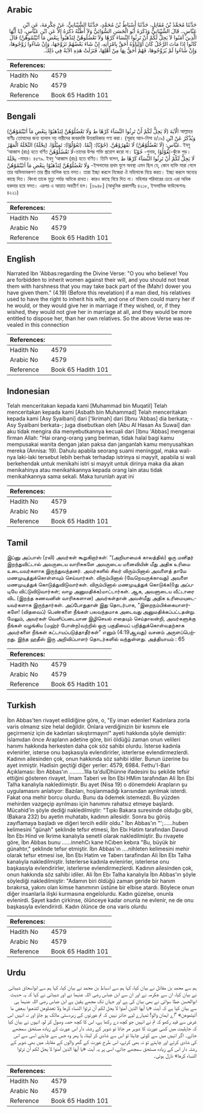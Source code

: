 ## Arabic


<div dir="rtl" lang="ar" style={{fontSize:'larger',backgroundColor:'#f8f9fa',padding:20}}>
حَدَّثَنَا مُحَمَّدُ بْنُ مُقَاتِلٍ، حَدَّثَنَا أَسْبَاطُ بْنُ مُحَمَّدٍ، حَدَّثَنَا الشَّيْبَانِيُّ، عَنْ عِكْرِمَةَ، عَنِ ابْنِ عَبَّاسٍ،‏.‏ قَالَ الشَّيْبَانِيُّ وَذَكَرَهُ أَبُو الْحَسَنِ السُّوَائِيُّ وَلاَ أَظُنُّهُ ذَكَرَهُ إِلاَّ عَنِ ابْنِ عَبَّاسٍ، ‏(‏يَا أَيُّهَا الَّذِينَ آمَنُوا لاَ يَحِلُّ لَكُمْ أَنْ تَرِثُوا النِّسَاءَ كَرْهًا وَلاَ تَعْضُلُوهُنَّ لِتَذْهَبُوا بِبَعْضِ مَا آتَيْتُمُوهُنَّ‏)‏ قَالَ كَانُوا إِذَا مَاتَ الرَّجُلُ كَانَ أَوْلِيَاؤُهُ أَحَقَّ بِامْرَأَتِهِ، إِنْ شَاءَ بَعْضُهُمْ تَزَوَّجَهَا، وَإِنْ شَاءُوا زَوَّجُوهَا، وَإِنْ شَاءُوا لَمْ يُزَوِّجُوهَا، فَهُمْ أَحَقُّ بِهَا مِنْ أَهْلِهَا، فَنَزَلَتْ هَذِهِ الآيَةُ فِي ذَلِكَ‏.‏
</div>
<div style={{backgroundColor:'#f8f9fa',padding:20, marginBottom: 10}}><table> <thead> <tr> <th>References:</th> <th></th> </tr> </thead> <tbody><tr><td>Hadith No</td><td>4579</td></tr><tr><td>Arabic No</td><td>4579</td></tr><tr><td>Reference</td><td>Book 65 Hadith 101</td></tr></tbody></table></div>

## Bengali


<div dir="ltr" lang="bn" style={{fontSize:'larger',backgroundColor:'#f8f9fa',padding:20}}>
(لَا يَحِلُّ لَكُمْ أَنْ تَرِثُوا النِّسَآءَ كَرْهًا ط وَلَا تَعْضُلُوْهُنَّ لِتَذْهَبُوْا بِبَعْضِ مَآ اٰتَيْتُمُوْهُنَّ) الْآيَةَ আল্লাহর বাণীঃ তোমাদের জন্য হালাল নয় নারীদের জবরদস্তি উত্তরাধিকার গণ্য করা। (সূরাহ আন-নিসা ৪/১৯) وَيُذْكَرُ عَنْ ابْنِ عَبَّاسٍ: (لَا تَعْضُلُوْهُنَّ) لَا تَقْهَرُوْهُنَّ. (حُوْبًا): إِثْمًا. (تَعُوْلُوْا): تَمِيْلُوْا. (نِحْلَةً) النِّحْلَةُ الْمَهْرُ. ইবনু ‘আব্বাস (রাঃ) হতে বর্ণিত لَا تَعْضُلُوْهُنَّ-তাদের উপর শক্তি প্রয়োগ করো না। حُوْبًا -গুনাহ, تَعُوْلُوْا-ঝুঁকে পড়। نِحْلَةً -মাহর। ৪৫৭৯. ইবনু ‘আব্বাস (রাঃ) হতে বর্ণিত। তিনি বলেন, لَا يَحِلُّ لَكُمْ أَنْ تَرِثُوا النِّسَآءَ كَرْهًا ط وَلَا تَعْضُلُوْهُنَّ لِتَذْهَبُوْا بِبَعْضِ مَآ اٰتَيْتُمُوْهُنَّ -ইসলামের প্রথম যুগে অবস্থা এমন ছিল যে, কোন ব্যক্তি মারা গেলে তার অভিভাবকগণ তার স্ত্রীর মালিক হয়ে বসত। তারা ইচ্ছা করলে নিজেরা ঐ মহিলাকে বিয়ে করত। ইচ্ছা করলে অন্যের কাছে দিত। কিংবা তাকে মৃত্যু পর্যন্ত আটকে রাখত। কারও কাছে বিয়ে দিত না। মহিলার পরিবারের চেয়ে এরা অধিক হকদার হয়ে বসত। এরপর এ আয়াত অবতীর্ণ হল। [৬৯৪৮] (আধুনিক প্রকাশনীঃ ৪২১৮, ইসলামিক ফাউন্ডেশনঃ ৪২২১)
</div>
<div style={{backgroundColor:'#f8f9fa',padding:20, marginBottom: 10}}><table> <thead> <tr> <th>References:</th> <th></th> </tr> </thead> <tbody><tr><td>Hadith No</td><td>4579</td></tr><tr><td>Arabic No</td><td>4579</td></tr><tr><td>Reference</td><td>Book 65 Hadith 101</td></tr></tbody></table></div>

## English


<div dir="ltr" lang="en" style={{fontSize:'larger',backgroundColor:'#f8f9fa',padding:20}}>
Narrated Ibn 'Abbas:regarding the Divine Verse: "O you who believe! You are forbidden to inherit women against their will, and you should not treat them with harshness that you may take back part of the (Mahr) dower you have given them." (4.19) (Before this revelation) if a man died, his relatives used to have the right to inherit his wife, and one of them could marry her if he would, or they would give her in marriage if they wished, or, if they wished, they would not give her in marriage at all, and they would be more entitled to dispose her, than her own relatives. So the above Verse was revealed in this connection
</div>
<div style={{backgroundColor:'#f8f9fa',padding:20, marginBottom: 10}}><table> <thead> <tr> <th>References:</th> <th></th> </tr> </thead> <tbody><tr><td>Hadith No</td><td>4579</td></tr><tr><td>Arabic No</td><td>4579</td></tr><tr><td>Reference</td><td>Book 65 Hadith 101</td></tr></tbody></table></div>

## Indonesian


<div dir="ltr" lang="id" style={{fontSize:'larger',backgroundColor:'#f8f9fa',padding:20}}>
Telah menceritakan kepada kami [Muhammad bin Muqatil] Telah menceritakan kepada kami [Asbath bin Muhammad] Telah menceritakan kepada kami [Asy Syaibani] dari ['Ikrimah] dari [Ibnu 'Abbas] dia berkata; -Asy Syaibani berkata-; juga disebutkan oleh [Abu Al Hasan As Suwai] dan aku tidak mengira dia menyebutkannya kecuali dari [Ibnu 'Abbas] mengenai firman Allah: "Hai orang-orang yang beriman, tidak halal bagi kamu mempusakai wanita dengan jalan paksa dan janganlah kamu menyusahkan mereka (Annisa: 19). Dahulu apabila seorang suami meninggal, maka wali-nya laki-laki tersebut lebih berhak terhadap istrinya si mayyit, apabila si wali berkehendak untuk menikahi istri si mayyit untuk dirinya maka dia akan menikahinya atau menikahkannya kepada orang lain atau tidak menikahkannya sama sekali. Maka turunlah ayat ini
</div>
<div style={{backgroundColor:'#f8f9fa',padding:20, marginBottom: 10}}><table> <thead> <tr> <th>References:</th> <th></th> </tr> </thead> <tbody><tr><td>Hadith No</td><td>4579</td></tr><tr><td>Arabic No</td><td>4579</td></tr><tr><td>Reference</td><td>Book 65 Hadith 101</td></tr></tbody></table></div>

## Tamil


<div dir="ltr" lang="ta" style={{fontSize:'larger',backgroundColor:'#f8f9fa',padding:20}}>
இப்னு அப்பாஸ் (ரலி) அவர்கள் கூறுகிறார்கள்: “(அறியாமைக் காலத்தில்) ஒரு மனிதர் இறந்துவிட்டால் அவருடைய வாரிசுகளே அவருடைய மனைவியின் மீது அதிக உரிமை உடையவர்களாக இருந்துவந்தனர். அவர்களில் சிலர் விரும்பினால் அவளைத் தாமே மணமுடித்துக்கொள்ளவும் செய்வார்கள். விரும்பினால் (வேறெவருக்காவது) அவளை மணமுடித்துக் கொடுத்துவிடுவார்கள். விரும்பினால் மணமுடித்துக் கொடுக்க(ôது அப்படியே விட்டுவிடுவார்கள்; வாழ அனுமதிக்க)மாட்டார்கள். ஆக, அவளுடைய வீட்டாரை விட (இறந்த கணவனின் வாரிசுகளான) அவர்கள்தான் அவள்மீது அதிக உரிமையுடையவர்களாக இருந்தார்கள். அப்போதுதான் இது தொடர்பாக, “இறைநம்பிக்கையாளர்களே! (விதவைப்) பெண்களை நீங்கள் பலவந்தமாக அடைவது அனுமதிக்கப்பட்டதன்று. மேலும், அவர்கள் வெளிப்படையான இழிசெயல் எதையும் செய்தாலன்றி, அவர்களுக்கு நீங்கள் வழங்கிய (மஹ்ர் போன்ற)வற்றில் ஒரு பகுதியைப் பறித்துக்கொள்வதற்காக அவர்களை நீங்கள் கட்டாயப்படுத்தாதீர்கள்” எனும் (4:19ஆவது) வசனம் அருளப்பெற்றது. இந்த ஹதீஸ் இரு அறிவிப்பாளர் தொடர்களில் வந்துள்ளது. அத்தியாயம் : 65
</div>
<div style={{backgroundColor:'#f8f9fa',padding:20, marginBottom: 10}}><table> <thead> <tr> <th>References:</th> <th></th> </tr> </thead> <tbody><tr><td>Hadith No</td><td>4579</td></tr><tr><td>Arabic No</td><td>4579</td></tr><tr><td>Reference</td><td>Book 65 Hadith 101</td></tr></tbody></table></div>

## Turkish


<div dir="ltr" lang="tr" style={{fontSize:'larger',backgroundColor:'#f8f9fa',padding:20}}>
İbn Abbas'ten rivayet edildiğine göre, o, "Ey iman edenler! Kadınlara zorla varis olmanız size helal değildir. Onlara verdiğinizin bir kısmını ele geçirmeniz için de kadınları sıkıştırmayın!" ayeti hakkında şöyle demiştir: İslamıdan önce Arapların adetine göre, biri öldüğü zaman onun velileri hanımı hakkında herkesten daha çok söz sahibi olurdu. İsterse kadınla evlenirler, isterse onu başkasıyla evlendirirler, isterlerse evlendirmezlerdi. Kadının ailesinden çok, onun hakkında söz sahibi idiler. Bunun üzerine bu ayet inmiştir. Hadisin geçtiği diğer yerler: 4579, 6984. Fethu'l-Bari Açıklaması: İbn Abbas'ın ..........1lla ta'dulDhünne ifadesini bu şekilde tefsir ettiğini gösteren rivayet, İmam Taberi ve İbn Ebi HMim tarafından Ali İbn Ebi Talha kanalıyla naklediimiştir. Bu ayet (Nisa 19) o dönemdeki Arapların şu uygulamasını anlatıyor: Bazıları, hoşlanmadığı karısından ayrılmak isterdi. Fakat ona mehir borcu olurdu. Bunu da ödemek istemezdi. Bu yüzden mehirden vazgeçip ayrılması için hanımını rahatsız etmeye başlardı. Mücahid'in şöyle dediği nakledilmiştir: "Tıpkı Bakara suresinde olduğu gibi,(Bakara 232) bu ayetin muhatabı, kadının ailesidir. Sonra bu görüş zayıflamaya başladı ve diğeri tercih edilir oldu." İbn Abbas'ın "';......huben kelimesini "günah" şeklinde tefsır etmesi, İbn Ebı Hatim tarafından Davud İbn Ebı Hind ve İkrime kanalıyla senetli olarak nakledilmiştir. Bu rivayete göre, İbn Abbas bunu ......innehCı kane hCıben kebıra "Bu, büyük bir günahtır," şeklinde tefsır etmiştir. İbn Abbas'ın ....nihleten kelimesini mehir olarak tefsır etmesi ise, İbn Ebı Hatim ve Taberı tarafindan Ali İbn Ebı Talha kanalıyla nakledilmiştir. İsterlerse kadınla evlenirler, isterlerse onu başkasıyla evlendirirler, isterlerse evlendirmezlerdi. Kadının ailesinden çok, onun hakkında söz sahibi idiler. Ali İbn Ebı Talha kanalıyla İbn Abbas'ın şöyle söylediği nakledilmiştir: "Adamın biri öldüğü zaman geride bir hanım bırakırsa, yakını olan kimse hanımının üstüne bir elbise atardı. Böylece onun diğer insanlarla ilişki kurmasına engelolurdu. Kadın güzelse, onunla evlenirdi. Şayet kadın çirkinse, ölünceye kadar onunla ne evlenir, ne de onu başkasıyla evlendirirdi. Kadın ölünce de ona varis olurdu
</div>
<div style={{backgroundColor:'#f8f9fa',padding:20, marginBottom: 10}}><table> <thead> <tr> <th>References:</th> <th></th> </tr> </thead> <tbody><tr><td>Hadith No</td><td>4579</td></tr><tr><td>Arabic No</td><td>4579</td></tr><tr><td>Reference</td><td>Book 65 Hadith 101</td></tr></tbody></table></div>

## Urdu


<div dir="rtl" lang="ur" style={{fontSize:'larger',backgroundColor:'#f8f9fa',padding:20}}>
ہم سے محمد بن مقاتل نے بیان کیا، کہا ہم سے اسباط بن محمد نے بیان کیا، کہا ہم سے ابواسحاق شیبانی نے بیان کیا، ان سے عکرمہ نے اور ان سے ابن عباس رضی اللہ عنہما نے اور شیبانی نے کہا کہ یہ حدیث ابوالحسن عطا سوائی نے بھی بیان کی ہے اور جہاں تک مجھے یقین ہے ابن عباس رضی اللہ عنہما ہی سے بیان کیا ہے کہ آیت «يا أيها الذين آمنوا لا يحل لكم أن ترثوا النساء كرها ولا تعضلوهن لتذهبوا ببعض ما آتيتموهن‏» ”اے ایمان والو! تمہارے لیے جائز نہیں کہ تم عورتوں کے زبردستی مالک ہو جاؤ اور نہ انہیں اس غرض سے قید رکھو کہ تم نے انہیں جو کچھ دے رکھا ہے، اس کا کچھ حصہ وصول کر لو، انہوں نے بیان کیا کہ جاہلیت میں کسی عورت کا شوہر مر جاتا تو شوہر کے رشتہ دار اس عورت کے زیادہ مستحق سمجھے جاتے۔ اگر انہیں میں سے کوئی چاہتا تو اس سے شادی کر لیتا، یا پھر وہ جس سے چاہتے اسی سے اس کی شادی کرتے اور چاہتے تو نہ بھی کرتے، اس طرح عورت کے گھر والوں کے مقابلہ میں بھی شوہر کے رشتہ دار اس کے زیادہ مستحق سمجھے جاتے، اسی پر یہ آیت «يا أيها الذين آمنوا لا يحل لكم أن ترثوا النساء كرها» نازل ہوئی۔
</div>
<div style={{backgroundColor:'#f8f9fa',padding:20, marginBottom: 10}}><table> <thead> <tr> <th>References:</th> <th></th> </tr> </thead> <tbody><tr><td>Hadith No</td><td>4579</td></tr><tr><td>Arabic No</td><td>4579</td></tr><tr><td>Reference</td><td>Book 65 Hadith 101</td></tr></tbody></table></div>